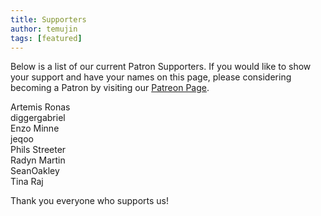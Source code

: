 ```yaml
---
title: Supporters
author: temujin
tags: [featured]
---
```

Below is a list of our current Patron Supporters. If you would like to show your support and have your names on this page, please considering becoming a Patron by visiting our [Patreon Page](https://www.patreon.com/SLColonies).

Artemis Ronas<br>
diggergabriel<br>
Enzo Minne<br>
jeqoo<br>
Phils Streeter<br>
Radyn Martin<br>
SeanOakley<br>
Tina Raj

Thank you everyone who supports us!
